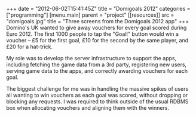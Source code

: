 +++
date = "2012-06-02T15:41:45Z"
title = "Domigoals 2012"
categories = ["programming"]
[menu.main]
  parent = "project"
[[resources]]
  src = "domigoals.jpg"
  title = "Three screens from the Domigoals 2012 app"
+++
Domino's UK wanted to give away vouchers for every goal scored during Euro 2012.  The first 1000 people to tap the "Goal!" button would win a voucher – &pound;5 for the first goal, &pound;10 for the second by the same player, and &pound;20 for a hat-trick.

My role was to develop the server infrastructure to support the apps, including fetching the game data from a 3rd party, registering new users, serving game data to the apps, and correctly awarding vouchers for each goal.

The biggest challenge for me was in handling the massive spikes of users all wanting to win vouchers as each goal was scored, without dropping or blocking any requests. I was required to think outside of the usual RDBMS box when allocating vouchers and aligning them with the winners.

